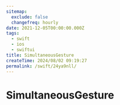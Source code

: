 ```yaml
---
sitemap:
  exclude: false
  changefreq: hourly
date: 2021-12-05T00:00:00.000Z
tags:
  - swift
  - ios
  - swiftui
title: SimultaneousGesture
createTime: 2024/08/02 09:19:27
permalink: /swift/24ya9nll/
---
```


# SimultaneousGesture
